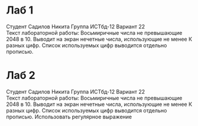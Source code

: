 # Лаб 1 
Студент Садилов Никита Группа ИСТбд-12 Вариант 22  
Текст лабораторной работы: Восьмиричные числа не превышающие 2048 в 10. Выводит на экран нечетные числа, использующие не менее К разных цифр. Список используемых цифр выводится отдельно прописью.
# Лаб 2 
Студент Садилов Никита Группа ИСТбд-12 Вариант 22  
Текст лабораторной работы: Восьмиричные числа не превышающие 2048 в 10. Выводит на экран нечетные числа, использующие не менее К разных цифр. Список используемых цифр выводится отдельно прописью. Использовать регулярное выражение

